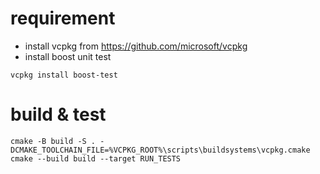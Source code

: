 # requirement

* install vcpkg from <https://github.com/microsoft/vcpkg>
* install boost unit test
```shell
vcpkg install boost-test
```

# build & test
```shell
cmake -B build -S . -DCMAKE_TOOLCHAIN_FILE=%VCPKG_ROOT%\scripts\buildsystems\vcpkg.cmake
cmake --build build --target RUN_TESTS
```
